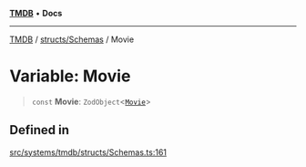 [**TMDB**](../../../README.md) • **Docs**

***

[TMDB](../../../README.md) / [structs/Schemas](../README.md) / Movie

# Variable: Movie

> `const` **Movie**: `ZodObject`\<[`Movie`](../type-aliases/Movie.md)\>

## Defined in

[src/systems/tmdb/structs/Schemas.ts:161](https://github.com/Norviah/media-hub/blob/b0accce5c447ccf1a18696f3cb0baef1f5bd16be/src/systems/tmdb/structs/Schemas.ts#L161)

